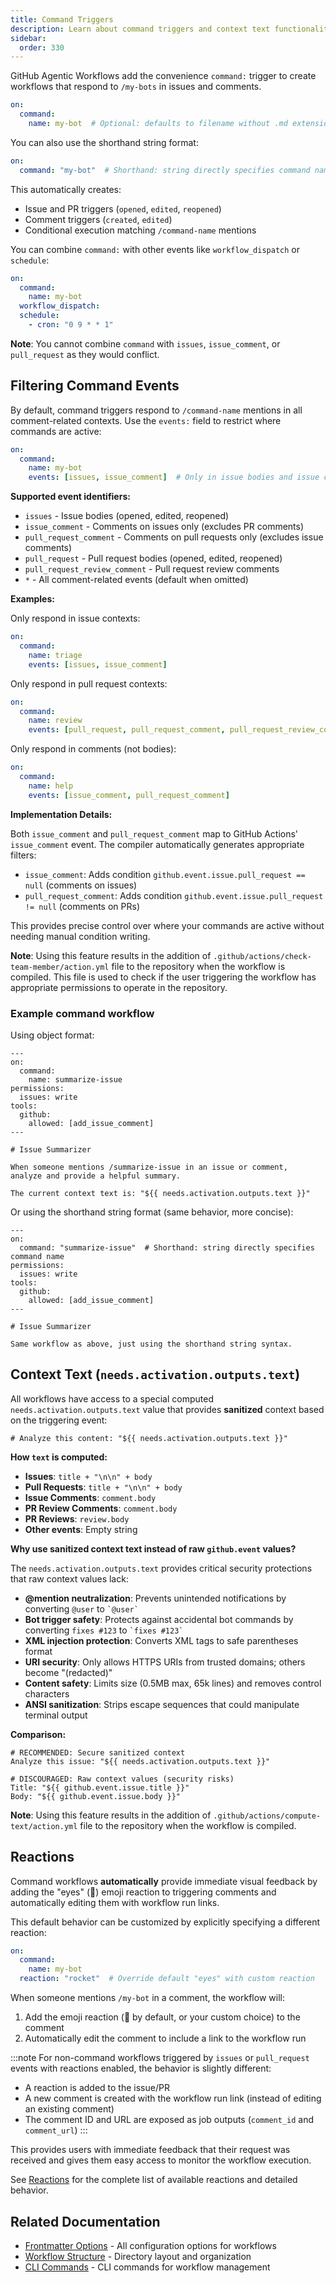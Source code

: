 ```yaml
---
title: Command Triggers
description: Learn about command triggers and context text functionality for agentic workflows, including special @mention triggers for interactive automation.
sidebar:
  order: 330
---
```


GitHub Agentic Workflows add the convenience `command:` trigger to create workflows that respond to `/my-bots` in issues and comments.

```yaml wrap
on:
  command:
    name: my-bot  # Optional: defaults to filename without .md extension
```

You can also use the shorthand string format:

```yaml wrap
on:
  command: "my-bot"  # Shorthand: string directly specifies command name
```

This automatically creates:
- Issue and PR triggers (`opened`, `edited`, `reopened`)
- Comment triggers (`created`, `edited`)
- Conditional execution matching `/command-name` mentions

You can combine `command:` with other events like `workflow_dispatch` or `schedule`:

```yaml wrap
on:
  command:
    name: my-bot
  workflow_dispatch:
  schedule:
    - cron: "0 9 * * 1"
```

**Note**: You cannot combine `command` with `issues`, `issue_comment`, or `pull_request` as they would conflict.

## Filtering Command Events

By default, command triggers respond to `/command-name` mentions in all comment-related contexts. Use the `events:` field to restrict where commands are active:

```yaml wrap
on:
  command:
    name: my-bot
    events: [issues, issue_comment]  # Only in issue bodies and issue comments
```

**Supported event identifiers:**
- `issues` - Issue bodies (opened, edited, reopened)
- `issue_comment` - Comments on issues only (excludes PR comments)
- `pull_request_comment` - Comments on pull requests only (excludes issue comments)
- `pull_request` - Pull request bodies (opened, edited, reopened)
- `pull_request_review_comment` - Pull request review comments
- `*` - All comment-related events (default when omitted)

**Examples:**

Only respond in issue contexts:
```yaml wrap
on:
  command:
    name: triage
    events: [issues, issue_comment]
```

Only respond in pull request contexts:
```yaml wrap
on:
  command:
    name: review
    events: [pull_request, pull_request_comment, pull_request_review_comment]
```

Only respond in comments (not bodies):
```yaml wrap
on:
  command:
    name: help
    events: [issue_comment, pull_request_comment]
```

**Implementation Details:**

Both `issue_comment` and `pull_request_comment` map to GitHub Actions' `issue_comment` event. The compiler automatically generates appropriate filters:
- `issue_comment`: Adds condition `github.event.issue.pull_request == null` (comments on issues)
- `pull_request_comment`: Adds condition `github.event.issue.pull_request != null` (comments on PRs)

This provides precise control over where your commands are active without needing manual condition writing.

**Note**: Using this feature results in the addition of `.github/actions/check-team-member/action.yml` file to the repository when the workflow is compiled. This file is used to check if the user triggering the workflow has appropriate permissions to operate in the repository.

### Example command workflow

Using object format:

```aw wrap
---
on:
  command:
    name: summarize-issue
permissions:
  issues: write
tools:
  github:
    allowed: [add_issue_comment]
---

# Issue Summarizer

When someone mentions /summarize-issue in an issue or comment, 
analyze and provide a helpful summary.

The current context text is: "${{ needs.activation.outputs.text }}"
```

Or using the shorthand string format (same behavior, more concise):

```aw wrap
---
on:
  command: "summarize-issue"  # Shorthand: string directly specifies command name
permissions:
  issues: write
tools:
  github:
    allowed: [add_issue_comment]
---

# Issue Summarizer

Same workflow as above, just using the shorthand string syntax.
```

## Context Text (`needs.activation.outputs.text`)

All workflows have access to a special computed `needs.activation.outputs.text` value that provides **sanitized** context based on the triggering event:

```aw wrap
# Analyze this content: "${{ needs.activation.outputs.text }}"
```

**How `text` is computed:**
- **Issues**: `title + "\n\n" + body`
- **Pull Requests**: `title + "\n\n" + body`  
- **Issue Comments**: `comment.body`
- **PR Review Comments**: `comment.body`
- **PR Reviews**: `review.body`
- **Other events**: Empty string

**Why use sanitized context text instead of raw `github.event` values?**

The `needs.activation.outputs.text` provides critical security protections that raw context values lack:

- **@mention neutralization**: Prevents unintended notifications by converting `@user` to `` `@user` ``
- **Bot trigger safety**: Protects against accidental bot commands by converting `fixes #123` to `` `fixes #123` ``
- **XML injection protection**: Converts XML tags to safe parentheses format
- **URI security**: Only allows HTTPS URIs from trusted domains; others become "(redacted)"
- **Content safety**: Limits size (0.5MB max, 65k lines) and removes control characters
- **ANSI sanitization**: Strips escape sequences that could manipulate terminal output

**Comparison:**
```aw wrap
# RECOMMENDED: Secure sanitized context
Analyze this issue: "${{ needs.activation.outputs.text }}"

# DISCOURAGED: Raw context values (security risks)
Title: "${{ github.event.issue.title }}"
Body: "${{ github.event.issue.body }}"
```

**Note**: Using this feature results in the addition of `.github/actions/compute-text/action.yml` file to the repository when the workflow is compiled.

## Reactions

Command workflows **automatically** provide immediate visual feedback by adding the "eyes" (👀) emoji reaction to triggering comments and automatically editing them with workflow run links.

This default behavior can be customized by explicitly specifying a different reaction:

```yaml
on:
  command:
    name: my-bot
  reaction: "rocket"  # Override default "eyes" with custom reaction
```

When someone mentions `/my-bot` in a comment, the workflow will:
1. Add the emoji reaction (👀 by default, or your custom choice) to the comment
2. Automatically edit the comment to include a link to the workflow run

:::note
For non-command workflows triggered by `issues` or `pull_request` events with reactions enabled, the behavior is slightly different:
- A reaction is added to the issue/PR
- A new comment is created with the workflow run link (instead of editing an existing comment)
- The comment ID and URL are exposed as job outputs (`comment_id` and `comment_url`)
:::

This provides users with immediate feedback that their request was received and gives them easy access to monitor the workflow execution.

See [Reactions](/gh-aw/reference/frontmatter/) for the complete list of available reactions and detailed behavior.

## Related Documentation

- [Frontmatter Options](/gh-aw/reference/frontmatter/) - All configuration options for workflows
- [Workflow Structure](/gh-aw/reference/workflow-structure/) - Directory layout and organization
- [CLI Commands](/gh-aw/tools/cli/) - CLI commands for workflow management
